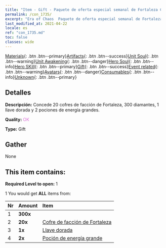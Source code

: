 ```yaml
---
title: "Item - Gift - Paquete de oferta especial semanal de Fortaleza C"
permalink: /con_1735/
excerpt: "Era of Chaos  Paquete de oferta especial semanal de Fortaleza C"
last_modified_at: 2021-04-22
locale: es
ref: "con_1735.md"
toc: false
classes: wide
---
```

 [Materials](/ItemsES/){: .btn .btn--primary}[Artifacts](/ItemsES/Artifacts/){: .btn .btn--success}[Unit Soul](/ItemsES/UnitSoul/){: .btn .btn--warning}[Unit Awakening](/ItemsES/UnitAwakening/){: .btn .btn--danger}[Hero Soul](/ItemsES/HeroSoul/){: .btn .btn--info}[Hero SKill](/ItemsES/HeroSkill/){: .btn .btn--primary}[Gift](/ItemsES/Gift/){: .btn .btn--success}[Event related](/ItemsES/Events/){: .btn .btn--warning}[Avatars](/ItemsES/Avatars/){: .btn .btn--danger}[Consumables](/ItemsES/Consumables/){: .btn .btn--info}[Unknown](/ItemsES/Unknown/){: .btn .btn--primary}

## Detalles
 **Descripción:** Concede 20 cofres de facción de Fortaleza, 300 diamantes, 1 llave dorada y 2 pociones de energía grandes.

 **Quality:** <span style="color: #DA70D6">OK</span>

 **Type:** Gift

## Gather

  None

## This item contains:

 **Required Level to open:** 1

 1 You would get **ALL** items  from:

  | Nr | Amount |     Item    |
  |:---|:-------|:------------|
  | 1 |  **300x** | <i class="fas fa-gem"/> |  | 
  | 2 |  **20x** | [Cofre de facción de Fortaleza](/es/Items/con_1277/) |  | 
  | 3 |  **1x** | [Llave dorada](/es/Items/con_783/) |  | 
  | 4 |  **2x** | [Poción de energía grande](/es/Items/con_706/) |  | 
